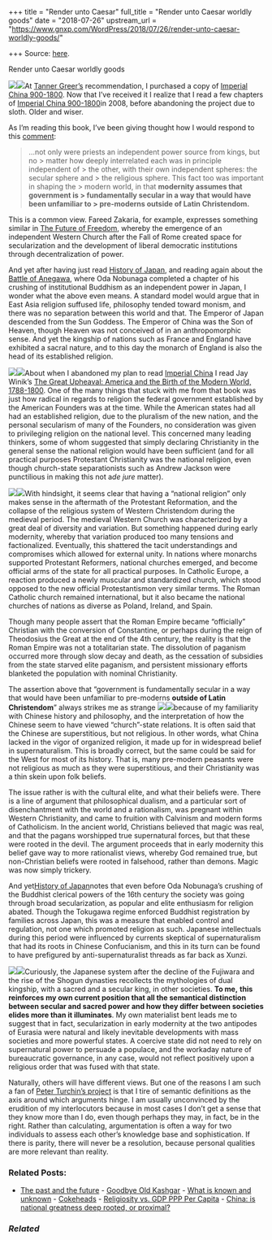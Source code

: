 +++
title = "Render unto Caesar"
full_title = "Render unto Caesar worldly goods"
date = "2018-07-26"
upstream_url = "https://www.gnxp.com/WordPress/2018/07/26/render-unto-caesar-worldly-goods/"

+++
Source: [here](https://www.gnxp.com/WordPress/2018/07/26/render-unto-caesar-worldly-goods/).

Render unto Caesar worldly goods

[![](https://i0.wp.com/www.gnxp.com/WordPress/wp-content/uploads/2018/07/imperialchina.jpeg?resize=178%2C282&ssl=1)![](https://i0.wp.com/www.gnxp.com/WordPress/wp-content/uploads/2018/07/imperialchina.jpeg?resize=178%2C282&ssl=1)](https://www.amazon.com/exec/obidos/ASIN/0674445155/geneexpressio-20/ref=as_at?creativeASIN=B073NP8WT3&linkCode=w61&imprToken=OnI1Q4oKxJKAl2JPTTx1DQ&slotNum=54)At [Tanner Greer’s](https://scholars-stage.blogspot.com/) recommendation, I purchased a copy of [Imperial China 900-1800](https://www.amazon.com/exec/obidos/ASIN/0674445155/geneexpressio-20/ref=as_at?creativeASIN=B073NP8WT3&linkCode=w61&imprToken=OnI1Q4oKxJKAl2JPTTx1DQ&slotNum=54). Now that I’ve received it I realize that I read a few chapters of [Imperial China 900-1800](https://www.amazon.com/exec/obidos/ASIN/0674445155/geneexpressio-20/ref=as_at?creativeASIN=B073NP8WT3&linkCode=w61&imprToken=OnI1Q4oKxJKAl2JPTTx1DQ&slotNum=54)in 2008, before abandoning the project due to sloth. Older and wiser.

As I’m reading this book, I’ve been giving thought how I would respond to this [comment](https://www.gnxp.com/WordPress/2018/07/19/how-the-fall-of-the-roman-state-and-persistence-of-roman-culture-led-to-the-modern-world/#comment-9230):

> …not only were priests an independent power source from kings, but no > matter how deeply interrelated each was in principle independent of > the other, with their own independent spheres: the secular sphere and > the religious sphere. This fact too was important in shaping the > modern world, in that **modernity assumes that government is > fundamentally secular in a way that would have been unfamiliar to > pre-moderns outside of Latin Christendom.**

This is a common view. Fareed Zakaria, for example, expresses something similar in [The Future of Freedom](https://www.amazon.com/exec/obidos/ASIN/B000WJOW6M/geneexpressio-20/ref=as_at?creativeASIN=B073NP8WT3&linkCode=w61&imprToken=0wMhbfsY-2aIN21.VoB-ug&slotNum=54), whereby the emergence of an independent Western Church after the Fall of Rome created space for secularization and the development of liberal democratic institutions through decentralization of power.

And yet after having just read [History of Japan](https://www.amazon.com/exec/obidos/ASIN/B005LPUEPK/geneexpressio-20/ref=as_at?creativeASIN=B005LPUEPK&linkCode=w61&imprToken=7Yy5iZkksBF5IJwbM.ptgQ&slotNum=8), and reading again about the [Battle of Anegawa](https://en.wikipedia.org/wiki/Oda_Nobunaga#Battle_of_Anegawa), where Oda Nobunaga completed a chapter of his crushing of institutional Buddhism as an independent power in Japan, I wonder what the above even means. A standard model would argue that in East Asia religion suffused life, philosophy tended toward monism, and there was no separation between this world and that. The Emperor of Japan descended from the Sun Goddess. The Emperor of China was the Son of Heaven, though Heaven was not conceived of in an anthropomorphic sense. And yet the kingship of nations such as France and England have exhibited a sacral nature, and to this day the monarch of England is also the head of its established religion.

[![](https://i0.wp.com/www.gnxp.com/WordPress/wp-content/uploads/2018/01/greatupheavel.jpeg?resize=183%2C276&ssl=1)![](https://i0.wp.com/www.gnxp.com/WordPress/wp-content/uploads/2018/01/greatupheavel.jpeg?resize=183%2C276&ssl=1)](https://www.amazon.com/exec/obidos/ASIN/B000SF9YJA/geneexpressio-20/ref=as_at?creativeASIN=B073NP8WT3&linkCode=w61&imprToken=9CgOvvI2ydQy04u4LEikzQ&slotNum=54)About when I abandoned my plan to read [Imperial China](https://www.amazon.com/exec/obidos/ASIN/0674445155/geneexpressio-20/ref=as_at/?imprToken=ueIut32ANW5ntMoy7jX.FQ&slotNum=0&creativeASIN=B073NP8WT3&linkCode=w61&imprToken=OnI1Q4oKxJKAl2JPTTx1DQ&slotNum=54) I read Jay Winik’s [The Great Upheaval: America and the Birth of the Modern World, 1788-1800](https://www.amazon.com/exec/obidos/ASIN/B000SF9YJA/geneexpressio-20/ref=as_at?creativeASIN=B073NP8WT3&linkCode=w61&imprToken=9CgOvvI2ydQy04u4LEikzQ&slotNum=54). One of the many things that stuck with me from that book was just how radical in regards to religion the federal government established by the American Founders was at the time. While the American states had all had an established religion, due to the pluralism of the new nation, and the personal secularism of many of the Founders, no consideration was given to privileging religion on the national level. This concerned many leading thinkers, some of whom suggested that simply declaring Christianity in the general sense the national religion would have been sufficient (and for all practical purposes Protestant Christianity was the national religion, even though church-state separationists such as Andrew Jackson were punctilious in making this not a*de jure* matter).

[![](https://i0.wp.com/www.gnxp.com/WordPress/wp-content/uploads/2018/06/thereformation.jpeg?resize=181%2C278&ssl=1)![](https://i0.wp.com/www.gnxp.com/WordPress/wp-content/uploads/2018/06/thereformation.jpeg?resize=181%2C278&ssl=1)](https://www.amazon.com/exec/obidos/ASIN/B00AWGIRPW/geneexpressio-20/ref=as_at/?imprToken=ueIut32ANW5ntMoy7jX.FQ&slotNum=0&creativeASIN=B073NP8WT3&linkCode=w61&imprToken=OnI1Q4oKxJKAl2JPTTx1DQ&slotNum=54)With hindsight, it seems clear that having a “national religion” only makes sense in the aftermath of the Protestant Reformation, and the collapse of the religious system of Western Christendom during the medieval period. The medieval Western Church was characterized by a great deal of diversity and variation. But something happened during early modernity, whereby that variation produced too many tensions and factionalized. Eventually, this shattered the tacit understandings and compromises which allowed for external unity. In nations where monarchs supported Protestant Reformers, national churches emerged, and become official arms of the state for all practical purposes. In Catholic Europe, a reaction produced a newly muscular and standardized church, which stood opposed to the new official Protestantismon very similar terms. The Roman Catholic church remained international, but it also became the national churches of nations as diverse as Poland, Ireland, and Spain.

Though many people assert that the Roman Empire became “officially” Christian with the conversion of Constantine, or perhaps during the reign of Theodosius the Great at the end of the 4th century, the reality is that the Roman Empire was not a totalitarian state. The dissolution of paganism occurred more through slow decay and death, as the cessation of subsidies from the state starved elite paganism, and persistent missionary efforts blanketed the population with nominal Christianity.

The assertion above that “government is fundamentally secular in a way that would have been unfamiliar to pre-moderns **outside of Latin Christendom**” always strikes me as strange [![](https://i0.wp.com/www.gnxp.com/WordPress/wp-content/uploads/2017/09/xunzicompletetext.jpeg?resize=182%2C277&ssl=1)![](https://i0.wp.com/www.gnxp.com/WordPress/wp-content/uploads/2017/09/xunzicompletetext.jpeg?resize=182%2C277&ssl=1)](https://www.amazon.com/exec/obidos/ASIN/B00KUCTP2M/geneexpressio-20/ref=as_at?creativeASIN=B073NP8WT3&linkCode=w61&imprToken=7T53ayp7AG8o--19tDImFA&slotNum=54)because of my familiarity with Chinese history and philosophy, and the interpretation of how the Chinese seem to have viewed “church”-state relations. It is often said that the Chinese are superstitious, but not religious. In other words, what China lacked in the vigor of organized religion, it made up for in widespread belief in supernaturalism. This is broadly correct, but the same could be said for the West for most of its history. That is, many pre-modern peasants were not religious as much as they were superstitious, and their Christianity was a thin skein upon folk beliefs.

The issue rather is with the cultural elite, and what their beliefs were. There is a line of argument that philosophical dualism, and a particular sort of disenchantment with the world and a rationalism, was pregnant within Western Christianity, and came to fruition with Calvinism and modern forms of Catholicism. In the ancient world, Christians believed that magic was real, and that the pagans worshipped true supernatural forces, but that these were rooted in the devil. The argument proceeds that in early modernity this belief gave way to more rationalist views, whereby God remained true, but non-Christian beliefs were rooted in falsehood, rather than demons. Magic was now simply trickery.

And yet[History of Japan](https://www.amazon.com/exec/obidos/ASIN/B005LPUEPK/geneexpressio-20/ref=as_at?creativeASIN=B005LPUEPK&linkCode=w61&imprToken=7Yy5iZkksBF5IJwbM.ptgQ&slotNum=8)notes that even before Oda Nobunaga’s crushing of the Buddhist clerical powers of the 16th century the society was going through broad secularization, as popular and elite enthusiasm for religion abated. Though the Tokugawa regime enforced Buddhist registration by families across Japan, this was a measure that enabled control and regulation, not one which promoted religion as such. Japanese intellectuals during this period were influenced by currents skeptical of supernaturalism that had its roots in Chinese Confucianism, and this in its turn can be found to have prefigured by anti-supernaturalist threads as far back as Xunzi.

[![](https://i0.wp.com/www.gnxp.com/WordPress/wp-content/uploads/2017/12/enigma_of_reason.jpeg?resize=183%2C276&ssl=1)![](https://i0.wp.com/www.gnxp.com/WordPress/wp-content/uploads/2017/12/enigma_of_reason.jpeg?resize=183%2C276&ssl=1)](https://www.amazon.com/exec/obidos/ASIN/B06XWFM3PP/geneexpressio-20/ref=as_at/?imprToken=U5wwMNmhxDVL.Otu7bIq6w&slotNum=8&creativeASIN=B073NP8WT3&linkCode=w61&imprToken=7T53ayp7AG8o--19tDImFA&slotNum=54)Curiously, the Japanese system after the decline of the Fujiwara and the rise of the Shogun dynasties recollects the mythologies of dual kingship, with a sacred and a secular king, in other societies. **To me,** **this reinforces my own current position that all the semantical distinction between secular and sacred power and how they differ between societies elides more than it illuminates**. My own materialist bent leads me to suggest that in fact, secularization in early modernity at the two antipodes of Eurasia were natural and likely inevitable developments with mass societies and more powerful states. A coercive state did not need to rely on supernatural power to persuade a populace, and the workaday nature of bureaucratic governance, in any case, would not reflect positively upon a religious order that was fused with that state.

Naturally, others will have different views. But one of the reasons I am such a fan of [Peter Turchin’s project](http://peterturchin.com/cliodynamics/) is that I tire of semantic definitions as the axis around which arguments hinge. I am usually unconvinced by the erudition of my interlocutors because in most cases I don’t get a sense that they know more than I do, even though perhaps they may, in fact, be in the right. Rather than calculating, argumentation is often a way for two individuals to assess each other’s knowledge base and sophistication. If there is parity, there will never be a resolution, because personal qualities are more relevant than reality.

### Related Posts:

- [The past and the
  future](https://www.gnxp.com/WordPress/2007/09/12/the-past-and-the-future/) - [Goodbye Old
  Kashgar](https://www.gnxp.com/WordPress/2009/05/27/goodbye-old-kashgar/) - [What is known and
  unknown](https://www.gnxp.com/WordPress/2015/11/13/what-is-known-and-unknown/) - [Cokeheads](https://www.gnxp.com/WordPress/2006/03/01/cokeheads/) - [Religiosity vs. GDP PPP Per
  Capita](https://www.gnxp.com/WordPress/2009/12/06/religiosity-vs-gdp-ppp-per-capita/) - [China: is national greatness deep rooted, or
  proximal?](https://www.gnxp.com/WordPress/2018/09/07/china-is-national-greatness-deep-rooted-or-proximal/)

### *Related*

[](https://www.addtoany.com/add_to/facebook?linkurl=https%3A%2F%2Fwww.gnxp.com%2FWordPress%2F2018%2F07%2F26%2Frender-unto-caesar-worldly-goods%2F&linkname=Render%20unto%20Caesar%20worldly%20goods "Facebook")[](https://www.addtoany.com/add_to/twitter?linkurl=https%3A%2F%2Fwww.gnxp.com%2FWordPress%2F2018%2F07%2F26%2Frender-unto-caesar-worldly-goods%2F&linkname=Render%20unto%20Caesar%20worldly%20goods "Twitter")[](https://www.addtoany.com/add_to/email?linkurl=https%3A%2F%2Fwww.gnxp.com%2FWordPress%2F2018%2F07%2F26%2Frender-unto-caesar-worldly-goods%2F&linkname=Render%20unto%20Caesar%20worldly%20goods "Email")[](https://www.addtoany.com/share)
